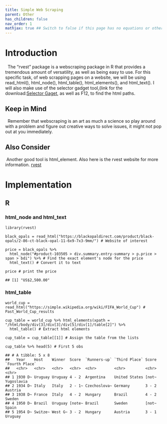 ```yaml
---
title: Simple Web Scraping
parent: Other
has_children: false
nav_order: 1
mathjax: true ## Switch to false if this page has no equations or other math rendering.
---
```


# Introduction

  The “rvest” package is a webscraping package in R that provides a
tremendous amount of versatility, as well as being easy to use. For this
specific task, of web scrapping pages on a website, we will be using
read\_html(), html\_node(), html\_table(), html\_elements(), and
html\_text(). I will also make use of the selector gadget tool,(link for
the download:[Selector Gaget](https://chrome.google.com/webstore/detail/selectorgadget/mhjhnkcfbdhnjickkkdbjoemdmbfginb),
as well as F12, to find the html paths.

## Keep in Mind

  Remember that webscraping is an art as much a science so play around
with a problem and figure out creative ways to solve issues, it might
not pop out at you immediately.

## Also Consider

 Another good tool is html\_element. Also here is the rvest website for
more information. [rvest](https://rvest.tidyverse.org/)

# Implementation

## R

### html\_node and html\_text

    library(rvest)

    black_opals = read_html("https://blackopaldirect.com/product/black-opals/2-86-ct-black-opal-11-6x9-7x3-9mm/") # Website of interest

    price = black_opals %>% 
      html_node("#product-103505 > div.summary.entry-summary > p.price > span > bdi") %>% # Find the exact element's node for the price
      html_text() # Convert it to text 

    price # print the price

    ## [1] "US$2,500.00"

### html\_table

    world_cup = read_html("https://simple.wikipedia.org/wiki/FIFA_World_Cup") # Past_World_Cup_results

    cup_table = world_cup %>% html_elements(xpath = "/html/body/div[3]/div[3]/div[5]/div[1]/table[2]") %>%
      html_table() # Extract html elements

    cup_table = cup_table[[1]] # Assign the table from the lists

    cup_table %>% head(5) # First 5 obs

    ## # A tibble: 5 x 8
    ##   Year    Host    Winner  Score  `Runners-up` `Third Place` Score `Fourth Place`
    ##   <chr>   <chr>   <chr>   <chr>  <chr>        <chr>         <chr> <chr>         
    ## 1 1930 D~ Uruguay Uruguay 4 - 2  Argentina    United States [not~ Yugoslavia    
    ## 2 1934 D~ Italy   Italy   2 - 1~ Czechoslova~ Germany       3 - 2 Austria       
    ## 3 1938 D~ France  Italy   4 - 2  Hungary      Brazil        4 - 2 Sweden        
    ## 4 1950 D~ Brazil  Uruguay [note~ Brazil       Sweden        [not~ Spain         
    ## 5 1954 D~ Switze~ West G~ 3 - 2  Hungary      Austria       3 - 1 Uruguay
